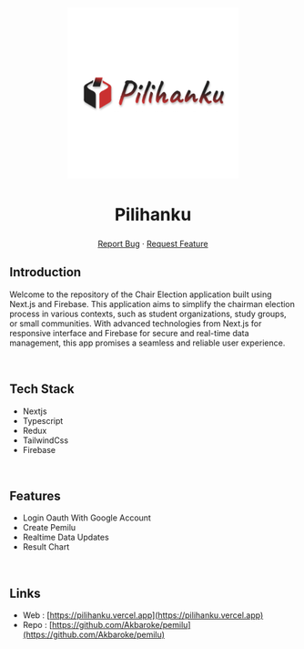 <div align="center">
  <a href="https://pilihanku.vercel.app">
    <img src="./public//favicon.ico" alt="Logo" width="300">
  </a>
  <h2 style="font-size:30px;" align="center"><strong>Pilihanku</strong></h2>
  <p align="center">
    <a href="https://github.com/Akbaroke/pemilu/issues">Report Bug</a>
    ·
    <a href="https://github.com/Akbaroke/pemilu/issues">Request Feature</a>
  </p>
</div>

## Introduction

Welcome to the repository of the Chair Election application built using Next.js and Firebase. This application aims to simplify the chairman election process in various contexts, such as student organizations, study groups, or small communities. With advanced technologies from Next.js for responsive interface and Firebase for secure and real-time data management, this app promises a seamless and reliable user experience.

<br/>

## Tech Stack

- Nextjs
- Typescript
- Redux
- TailwindCss
- Firebase

<br/>

## Features

- Login Oauth With Google Account
- Create Pemilu
- Realtime Data Updates
- Result Chart

<br/>

## Links

- Web : [https://pilihanku.vercel.app](https://pilihanku.vercel.app)
- Repo : [https://github.com/Akbaroke/pemilu](https://github.com/Akbaroke/pemilu)
